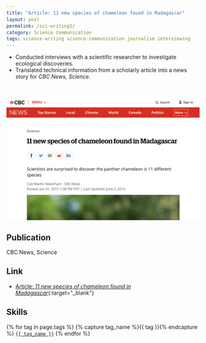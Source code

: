 ```yaml
---
title: "Article: 11 new species of chameleon found in Madagascar"
layout: post
permalink: /sci-writing1/
category: Science Communication
tags: science-writing science-communication journalism interviewing
---
```


  -  Conducted interviews with a scientific researcher to investigate ecological discoveries.
  -  Translated technical information from a scholarly article into a news story for *CBC News, Science*.

<a href="https://www.cbc.ca/news/science/11-new-species-of-chameleon-found-in-madagascar-1.3091615#content" target="_blank"><img src="/assets/images/cbc-chameleon.png" class="table-wrapper" style="width:100%; max-height:20rem; object-fit:cover; overflow-y:clip; object-position: 80% 0; margin-top:2rem;" /></a>

## Publication

CBC News, Science

## Link

- [Article: *11 new species of chameleon found in Madagascar*](https://www.cbc.ca/news/science/11-new-species-of-chameleon-found-in-madagascar-1.3091615#content){:target="_blank"}

<h2>Skills</h2>

<p> 
  {% for tag in page.tags %}
    {% capture tag_name %}{{ tag }}{% endcapture %}
    <a href="/tag/{{ tag_name }}"><code class="highligher-rouge">{{ tag_name }}</code></a>
  {% endfor %}
</p>